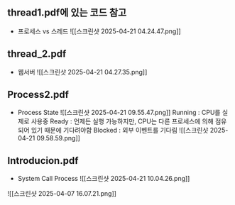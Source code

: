 ## thread1.pdf에 있는 코드 참고
- 프로세스 vs 스레드
![[스크린샷 2025-04-21 04.24.47.png]]
## thread_2.pdf
- 웹서버
![[스크린샷 2025-04-21 04.27.35.png]]
## Process2.pdf
- Process State
![[스크린샷 2025-04-21 09.55.47.png]]
Running : CPU를 실제로 사용중
Ready : 언제든 실행 가능하지만, CPU는 다른 프로세스에 의해 점유되어 있기 때문에 기다려야함
Blocked : 외부 이벤트를 기다림
![[스크린샷 2025-04-21 09.58.59.png]]
## Introducion.pdf
- System Call Process
![[스크린샷 2025-04-21 10.04.26.png]]

![[스크린샷 2025-04-07 16.07.21.png]]